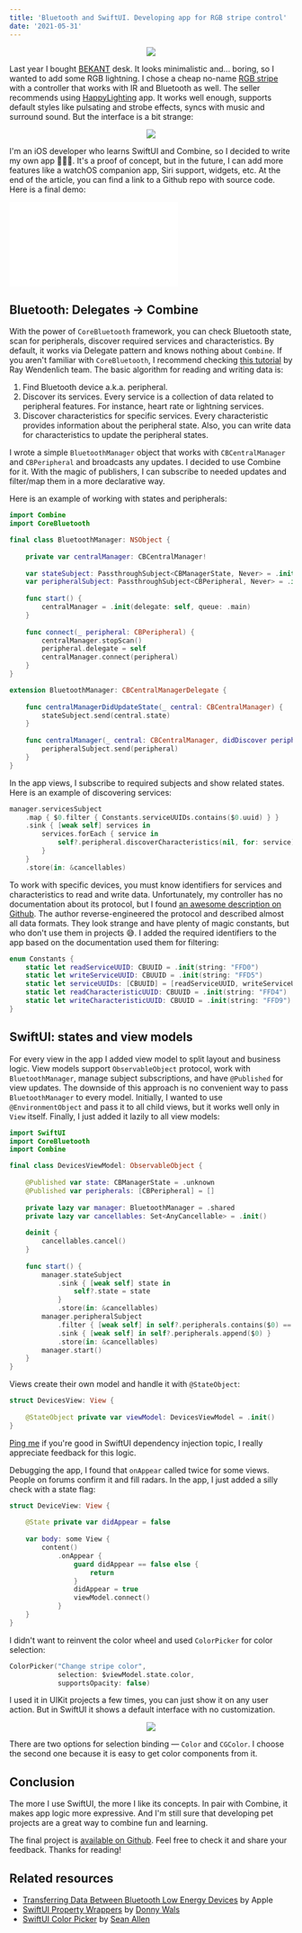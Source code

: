 ```yaml
---
title: 'Bluetooth and SwiftUI. Developing app for RGB stripe control'
date: '2021-05-31'
---
```


<p align="center"/>
  <img src="/images/bluetooth/cover.png"/>
</p>

Last year I bought [BEKANT](https://www.ikea.com/us/en/p/bekant-desk-sit-stand-white-s49022538/) desk. It looks minimalistic and... boring, so I wanted to add some RGB lightning. I chose a cheap no-name [RGB stripe](https://aliexpress.ru/item/32801604250.html) with a controller that works with IR and Bluetooth as well. The seller recommends using [HappyLighting](https://apps.apple.com/ru/app/id1145694075) app. It works well enough, supports default styles like pulsating and strobe effects, syncs with music and surround sound. But the interface is a bit strange:

<p align="center"/>
  <img src="/images/bluetooth/happy-lighting.png"/>
</p>

I'm an iOS developer who learns SwiftUI and Combine, so I decided to write my own app 🧑🏻‍💻. It's a proof of concept, but in the future, I can add more features like a watchOS companion app, Siri support, widgets, etc. At the end of the article, you can find a link to a Github repo with source code. Here is a final demo:

<div class="container">
  <iframe src="//www.youtube.com/embed/qMGvnPOIhJM" frameborder="0" allowfullscreen class="video"></iframe>
</div>

## Bluetooth: Delegates -> Combine

With the power of `CoreBluetooth` framework, you can check Bluetooth state, scan for peripherals, discover required services and characteristics. By default, it works via Delegate pattern and knows nothing about `Combine`. If you aren't familiar with `CoreBluetooth`, I recommend checking [this tutorial](http://Core%20Bluetooth%20Tutorial%20for%20iOS:%20Heart%20Rate%20Monitor) by Ray Wendenlich team. The basic algorithm for reading and writing data is:

1. Find Bluetooth device a.k.a. peripheral.
2. Discover its services. Every service is a collection of data related to peripheral features. For instance, heart rate or lightning services.
3. Discover characteristics for specific services. Every characteristic provides information about the peripheral state. Also, you can write data for characteristics to update the peripheral states.

I wrote a simple `BluetoothManager` object that works with `CBCentralManager` and `CBPeripheral` and broadcasts any updates. I decided to use Combine for it. With the magic of publishers, I can subscribe to needed updates and filter/map them in a more declarative way.

Here is an example of working with states and peripherals:

```swift
import Combine
import CoreBluetooth

final class BluetoothManager: NSObject {
    
    private var centralManager: CBCentralManager!
    
    var stateSubject: PassthroughSubject<CBManagerState, Never> = .init()
    var peripheralSubject: PassthroughSubject<CBPeripheral, Never> = .init()
    
    func start() {
        centralManager = .init(delegate: self, queue: .main)
    }
    
    func connect(_ peripheral: CBPeripheral) {
        centralManager.stopScan()
        peripheral.delegate = self
        centralManager.connect(peripheral)
    }
}

extension BluetoothManager: CBCentralManagerDelegate {
    
    func centralManagerDidUpdateState(_ central: CBCentralManager) {
        stateSubject.send(central.state)
    }
    
    func centralManager(_ central: CBCentralManager, didDiscover peripheral: CBPeripheral, advertisementData: [String : Any], rssi RSSI: NSNumber) {
        peripheralSubject.send(peripheral)
    }
}
```

In the app views, I subscribe to required subjects and show related states. Here is an example of discovering services:

```swift
manager.servicesSubject
    .map { $0.filter { Constants.serviceUUIDs.contains($0.uuid) } }
    .sink { [weak self] services in
        services.forEach { service in
            self?.peripheral.discoverCharacteristics(nil, for: service)
        }
    }
    .store(in: &cancellables)
```

To work with specific devices, you must know identifiers for services and characteristics to read and write data. Unfortunately, my controller has no documentation about its protocol, but I found [an awesome description on Github](https://github.com/madhead/saberlight/blob/master/protocols/Triones/protocol.md). The author reverse-engineered the protocol and described almost all data formats. They look strange and have plenty of magic constants, but who don't use them in projects 😅. I added the required identifiers to the app based on the documentation used them for filtering: 

```swift
enum Constants {
    static let readServiceUUID: CBUUID = .init(string: "FFD0")
    static let writeServiceUUID: CBUUID = .init(string: "FFD5")
    static let serviceUUIDs: [CBUUID] = [readServiceUUID, writeServiceUUID]
    static let readCharacteristicUUID: CBUUID = .init(string: "FFD4")
    static let writeCharacteristicUUID: CBUUID = .init(string: "FFD9")
}
```

## SwiftUI: states and view models

For every view in the app I added view model to split layout and business logic. View models support `ObservableObject` protocol, work with `BluetoothManager`, manage subject subscriptions, and have `@Published` for view updates. The downside of this approach is no convenient way to pass `BluetoothManager` to every model. Initially, I wanted to use `@EnvironmentObject` and pass it to all child views, but it works well only in `View` itself. Finally, I just added it lazily to all view models:

```swift
import SwiftUI
import CoreBluetooth
import Combine

final class DevicesViewModel: ObservableObject {
    
    @Published var state: CBManagerState = .unknown
    @Published var peripherals: [CBPeripheral] = []
    
    private lazy var manager: BluetoothManager = .shared
    private lazy var cancellables: Set<AnyCancellable> = .init()
    
    deinit {
        cancellables.cancel()
    }
    
    func start() {
        manager.stateSubject
            .sink { [weak self] state in
                self?.state = state
            }
            .store(in: &cancellables)
        manager.peripheralSubject
            .filter { [weak self] in self?.peripherals.contains($0) == false }
            .sink { [weak self] in self?.peripherals.append($0) }
            .store(in: &cancellables)
        manager.start()
    }
}
```

Views create their own model and handle it with `@StateObject`:

```swift
struct DevicesView: View {
    
    @StateObject private var viewModel: DevicesViewModel = .init()
}
```

[Ping me](http://twitter.com/iosartem) if you're good in SwiftUI dependency injection topic, I really appreciate feedback for this logic.

Debugging the app, I found that `onAppear` called twice for some views. People on forums confirm it and fill radars. In the app, I just added a silly check with a state flag:

```swift
struct DeviceView: View {
    
    @State private var didAppear = false
    
    var body: some View {
        content()
            .onAppear {
                guard didAppear == false else {
                    return
                }
                didAppear = true
                viewModel.connect()
            }
    }
}
```

I didn't want to reinvent the color wheel and used `ColorPicker` for color selection:

```swift
ColorPicker("Change stripe color",
            selection: $viewModel.state.color,
            supportsOpacity: false)
```

I used it in UIKit projects a few times, you can just show it on any user action. But in SwiftUI it shows a default interface with no customization.

<p align="center"/>
  <img src="/images/bluetooth/color-stripe.png"/>
</p>

There are two options for selection binding — `Color` and `CGColor`. I choose the second one because it is easy to get color components from it.

## Conclusion

The more I use SwiftUI, the more I like its concepts. In pair with Combine, it makes app logic more expressive. And I'm still sure that developing pet projects are a great way to combine fun and learning.

The final project is [available on Github](https://github.com/artemnovichkov/ColorStripe). Feel free to check it and share your feedback. Thanks for reading!

## Related resources

- [Transferring Data Between Bluetooth Low Energy Devices](https://developer.apple.com/documentation/corebluetooth/transferring_data_between_bluetooth_low_energy_devices) by Apple
- [SwiftUI Property Wrappers](https://swiftuipropertywrappers.com) by [Donny Wals](https://twitter.com/donnywals)
- [SwiftUI Color Picker](https://youtu.be/Kp9sHwp4wN8) by [Sean Allen](https://twitter.com/seanallen_dev)